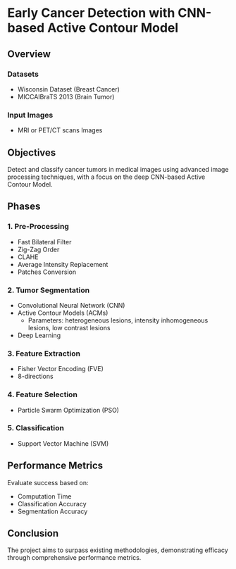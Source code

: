 # Early Cancer Detection with CNN-based Active Contour Model

## Overview

### Datasets
- Wisconsin Dataset (Breast Cancer)
- MICCAIBraTS 2013 (Brain Tumor)

### Input Images
- MRI or PET/CT scans Images

## Objectives
Detect and classify cancer tumors in medical images using advanced image processing techniques, with a focus on the deep CNN-based Active Contour Model.

## Phases

### 1. Pre-Processing
- Fast Bilateral Filter
- Zig-Zag Order
- CLAHE
- Average Intensity Replacement
- Patches Conversion

### 2. Tumor Segmentation
- Convolutional Neural Network (CNN)
- Active Contour Models (ACMs)
  - Parameters: heterogeneous lesions, intensity inhomogeneous lesions, low contrast lesions
- Deep Learning

### 3. Feature Extraction
- Fisher Vector Encoding (FVE)
- 8-directions

### 4. Feature Selection
- Particle Swarm Optimization (PSO)

### 5. Classification
- Support Vector Machine (SVM)

## Performance Metrics
Evaluate success based on:
- Computation Time
- Classification Accuracy
- Segmentation Accuracy

## Conclusion
The project aims to surpass existing methodologies, demonstrating efficacy through comprehensive performance metrics.

